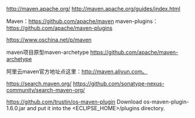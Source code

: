 http://maven.apache.org/
http://maven.apache.org/guides/index.html

Maven：https://github.com/apache/maven
maven-plugins：https://github.com/apache/maven-plugins


https://www.oschina.net/p/maven


maven项目原型maven-archetype
https://github.com/apache/maven-archetype


阿里云maven官方地址点这里：http://maven.aliyun.com。

https://search.maven.org/
https://github.com/sonatype-nexus-community/search-maven-org/


https://github.com/trustin/os-maven-plugin
Download os-maven-plugin-1.6.0.jar and put it into the <ECLIPSE_HOME>/plugins directory.


